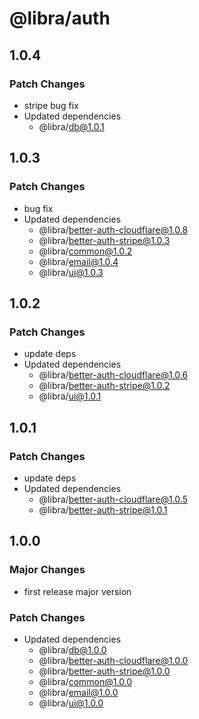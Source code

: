 # @libra/auth

## 1.0.4

### Patch Changes

- stripe bug fix
- Updated dependencies
  - @libra/db@1.0.1

## 1.0.3

### Patch Changes

- bug fix
- Updated dependencies
  - @libra/better-auth-cloudflare@1.0.8
  - @libra/better-auth-stripe@1.0.3
  - @libra/common@1.0.2
  - @libra/email@1.0.4
  - @libra/ui@1.0.3

## 1.0.2

### Patch Changes

- update deps
- Updated dependencies
  - @libra/better-auth-cloudflare@1.0.6
  - @libra/better-auth-stripe@1.0.2
  - @libra/ui@1.0.1

## 1.0.1

### Patch Changes

- update deps
- Updated dependencies
  - @libra/better-auth-cloudflare@1.0.5
  - @libra/better-auth-stripe@1.0.1

## 1.0.0

### Major Changes

- first release major version

### Patch Changes

- Updated dependencies
  - @libra/db@1.0.0
  - @libra/better-auth-cloudflare@1.0.0
  - @libra/better-auth-stripe@1.0.0
  - @libra/common@1.0.0
  - @libra/email@1.0.0
  - @libra/ui@1.0.0
